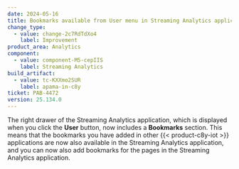 ```yaml
---
date: 2024-05-16
title: Bookmarks available from User menu in Streaming Analytics application
change_type:
  - value: change-2c7RdTdXo4
    label: Improvement
product_area: Analytics
component:
  - value: component-M5-cepIIS
    label: Streaming Analytics
build_artifact:
  - value: tc-KXXmo2SUR
    label: apama-in-c8y
ticket: PAB-4472
version: 25.134.0
---
```

The right drawer of the Streaming Analytics application, which is displayed when you click the **User** button, now includes a **Bookmarks** section. This means that the bookmarks you have added in other {{< product-c8y-iot >}} applications are now also available in the Streaming Analytics application, and you can now also add bookmarks for the pages in the Streaming Analytics application.
